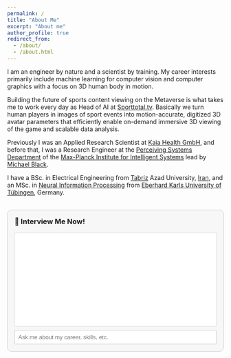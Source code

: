 ```yaml
---
permalink: /
title: "About Me"
excerpt: "About me"
author_profile: true
redirect_from: 
  - /about/
  - /about.html
---
```


I am an engineer by nature and a scientist by training. My career interests primarily include machine learning for computer vision and computer graphics with a focus on 3D human body in motion.

Building the future of sports content viewing on the Metaverse is what takes me to work every day as Head of AI at [Sporttotal.tv](https://sporttotal.tv/). Basically we turn human players in images of sport events into motion-accurate, digitized 3D avatar parameters that efficiently enable on-demand immersive 3D viewing of the game and scalable data analysis.

Previously I was an Applied Research Scientist at [Kaia Health GmbH](https://kaiahealth.com/), and before that, I was a Research Engineer at the  [Perceiving Systems Department](https://www.youtube.com/user/BlackAtBrown) of the [Max-Planck Institute for Intelligent Systems](https://www.is.mpg.de/) lead by [Michael Black](https://ps.is.tuebingen.mpg.de/person/black).

I have a BSc. in Electrical Engineering from [Tabriz](https://www.youtube.com/watch?v=OWb1yP-KpMc) Azad University, [Iran](https://www.youtube.com/watch?v=CuITzmlIvbc), and an MSc. in [Neural Information Processing](https://www.neuroschool-tuebingen.de/master/neural-inf-process/) 
from [Eberhard Karls University of Tübingen](https://www.neuroschool-tuebingen.de/), Germany.


<div id="chat-container" style="max-width: 600px; margin-top: 2rem; padding: 1rem; border: 1px solid #ccc; border-radius: 10px; background: #f7f7f7;">
  <h3 style="margin-top: 0;">💬 Interview Me Now!</h3>
  <div id="chat-box" style="height: 200px; overflow-y: auto; background: white; padding: 0.5rem; border: 1px solid #ddd;"></div>
  <input type="text" id="user-input" placeholder="Ask me about my career, skills, etc." style="width: 100%; padding: 0.5rem; margin-top: 0.5rem; border: 1px solid #ccc;">
</div>

<script>
  const chatBox = document.getElementById("chat-box");
  const userInput = document.getElementById("user-input");
  let history = [];

  function appendMessage(role, content) {
    const el = document.createElement("div");
    el.innerHTML = `<strong>${role === "user" ? "You" : "Nima"}:</strong> ${content}`;
    el.style.margin = "0.5rem 0";
    chatBox.appendChild(el);
    chatBox.scrollTop = chatBox.scrollHeight;
  }

  userInput.addEventListener("keypress", async function (e) {
    if (e.key === "Enter" && userInput.value.trim() !== "") {
      const message = userInput.value.trim();
      appendMessage("user", message);
      userInput.value = "";

      const response = await fetch("https://linkedin-profile-chatbot.onrender.com/chat", {
        method: "POST",
        headers: {"Content-Type": "application/json"},
        body: JSON.stringify({ message, history }),
      });

      const data = await response.json();
      const reply = data.response;

      appendMessage("assistant", reply);
      history.push({ role: "user", content: message });
      history.push({ role: "assistant", content: reply });
    }
  });
</script>

